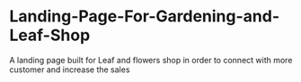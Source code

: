 # Landing-Page-For-Gardening-and-Leaf-Shop
A landing page built for Leaf and flowers shop in order to connect with more customer and increase the sales
